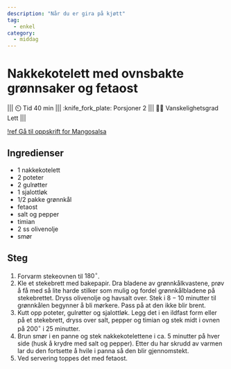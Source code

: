 ```yaml
---
description: "Når du er gira på kjøtt"
tag:
  - enkel
category:
  - middag
---
```


# Nakkekotelett med ovnsbakte grønnsaker og fetaost

||| :timer_clock: Tid
40 min
||| :knife_fork_plate: Porsjoner
2
||| :cook: Vanskelighetsgrad
Lett
|||

[!ref Gå til oppskrift for Mangosalsa](/enkel-servering/mangosalsa.md)

## Ingredienser

- 1 nakkekotelett
- 2 poteter
- 2 gulrøtter
- 1 sjalottløk
- 1/2 pakke grønnkål
- fetaost
- salt og pepper
- timian
- 2 ss olivenolje
- smør

## Steg

1. Forvarm stekeovnen til $180^\circ$.
2. Kle et stekebrett med bakepapir. Dra bladene av grønnkålkvastene, prøv å få med så
   lite harde stilker som mulig og fordel grønnkålbladene på stekebrettet. Dryss
   olivenolje og havsalt over. Stek i $8-10$ minutter til grønnkålen begynner å bli
   mørkere. Pass på at den ikke blir brent.
3. Kutt opp poteter, gulrøtter og sjalottløk. Legg det i en ildfast form eller på et
   stekebrett, dryss over salt, pepper og timian og stek midt i ovnen på $200^\circ$ i
   $25$ minutter.
4. Brun smør i en panne og stek nakkekotelettene i ca. $5$ minutter på hver side (husk å
   krydre med salt og pepper). Etter du har skrudd av varmen lar du den fortsette å
   hvile i panna så den blir gjennomstekt.
5. Ved servering toppes det med fetaost.
